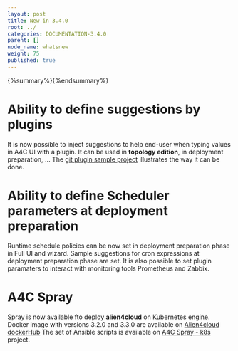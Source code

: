 ```yaml
---
layout: post
title: New in 3.4.0
root: ../
categories: DOCUMENTATION-3.4.0
parent: []
node_name: whatsnew
weight: 75
published: true
---
```


{%summary%}{%endsummary%}




# Ability to define suggestions by plugins
It is now possible to inject suggestions to help end-user when typing values in A4C UI with a plugin.
It can be used in **topology edition**, in deployment preparation, ...
The [git plugin sample project](https://github.com/alien4cloud/alien4cloud-plugin-sample/tree/3.0.x/alien4cloud-plugin-sample-suggestions) illustrates the way it can be done. 


# Ability to define Scheduler parameters at deployment preparation
Runtime schedule policies can be now set in deployment preparation phase in Full UI and wizard.
Sample suggestions for cron expressions at deployment preparation phase are set.
It is also possible to set plugin paramaters to interact with monitoring tools Prometheus and Zabbix.


# A4C Spray
Spray is now available fto deploy **alien4cloud** on Kubernetes engine.
Docker image with versions 3.2.0 and 3.3.0 are available on [Alien4cloud dockerHub](https://hub.docker.com/r/alien4cloud/alien4cloud)
The set of Ansible scripts is available on [A4C Spray - k8s ](https://github.com/alien4cloud/alien4cloud-spray/tree/features/ALIEN-3663-install-on-k8s) project.